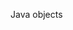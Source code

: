 <span id="title">Java objects</span>

<div id="body">

<include src="usingObjects/unit-inParent-asPanel.md" boilerplate />
<include src="instanceMembers/unit-inParent-asPanel.md" boilerplate />
<include src="passingObjects/unit-inParent-asPanel.md" boilerplate />
<include src="garbageCollection/unit-inParent-asPanel.md" boilerplate />

</div>
